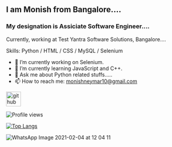 ##  I am Monish from Bangalore....
### My designation is Assiciate Software Engineer....
Currently, working at Test Yantra Software Solutions, Bangalore....

Skills: Python / HTML / CSS / MySQL / Selenium 

- 🔭 I’m currently working on Selenium. 
- 🌱 I’m currently learning JavaScript and C++. 
- 💬 Ask me about Python related stuffs..... 
- 📫 How to reach me: monishneymar10@gmail.com 


[<img src='https://cdn.jsdelivr.net/npm/simple-icons@3.0.1/icons/github.svg' alt='github' height='40'>](https://github.com/monish-mnjds)  

![Profile views](https://gpvc.arturio.dev/monish-mnjds)

[![Top Langs](https://github-readme-stats.vercel.app/api/top-langs/?username=monish-mnjds)](https://github.com/anuraghazra/github-readme-stats)

![WhatsApp Image 2021-02-04 at 12 04 11 ](https://user-images.githubusercontent.com/66905892/106864542-08c14480-66f0-11eb-8ce8-82b22dbd1f23.jpeg)

